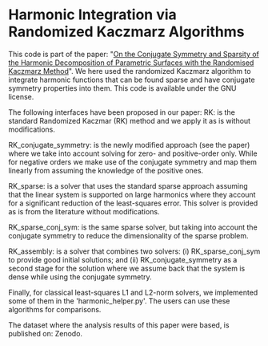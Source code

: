 # Harmonic Integration via Randomized Kaczmarz Algorithms

This code is part of the paper: "[On the Conjugate Symmetry and Sparsity of the Harmonic Decomposition of Parametric Surfaces with the Randomised Kaczmarz Method](https://papers.ssrn.com/sol3/papers.cfm?abstract_id=4365845)". We here used the randomized Kaczmarz algorithm to integrate harmonic functions that can be found sparse and have conjugate symmetry properties into them. This code is available under the GNU license. 

The following interfaces have been proposed in our paper:
RK: is the standard Randomized Kaczmar (RK) method and we apply it as is without modifications.

RK_conjugate_symmetry: is the newly modified approach (see the paper) where we take into account solving for zero- and positive-order only. While for negative orders we make use of the conjugate symmetry and map them linearly from assuming the knowledge of the positive ones.

RK_sparse: is a solver that uses the standard sparse approach assuming that the linear system is supported on large harmonics where they account for a significant reduction of the least-squares error. This solver is provided as is from the literature without modifications.

RK_sparse_conj_sym: is the same sparse solver, but taking into account the conjugate symmetry to reduce the dimensionality of the sparse problem.

RK_assembly: is a solver that combines two solvers: (i) RK_sparse_conj_sym to provide good initial solutions; and (ii) RK_conjugate_symmetry as a second stage for the solution where we assume back that the system is dense while using the conjugate symmetry.

Finally, for classical least-squares L1 and L2-norm solvers, we implemented some of them in the 'harmonic_helper.py'. The users can use these algorithms for comparisons.

The dataset where the analysis results of this paper were based, is published on: Zenodo.
